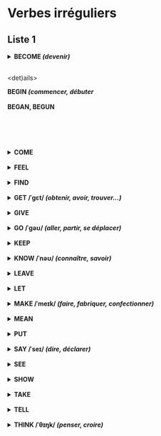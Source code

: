 # Verbes irréguliers

## Liste 1

<details>
<summary><strong>BECOME <i>(devenir)</i></strong></summary>
<br/>
  <strong>BECAME, BECOME</strong>
  <br/>
	<br/>
	<br/>
	<br/>
	<br/>
</details>

<br/>

<det)ails>
<summary><strong>BEGIN <i>(commencer, débuter</i></strong></summary>
<br/><strong>BEGAN, BEGUN</strong><br/>
	<br/>
	<br/>
	<br/>
	<br/>
</details>

<br/>

<details>
<summary><strong>COME</strong> <i></i></summary>
<br/><strong>CAME, COME</strong><br/>
	<br/>
	<br/>
	<br/>
	<br/>
</details>

<br/>

<details>
<summary><strong>FEEL</strong> <i></i></summary>
<br/><strong></strong><br/>
	<br/>
	<br/>
	<br/>
	<br/>
</details>
<br/>

<details>
<summary><strong>FIND</strong> <i></i></summary>
<br/><strong></strong><br/>
	<br/>
	<br/>
	<br/>
	<br/>
</details>
<br/>

<details>
<summary><strong>GET /ˈgɛt/ <i>(obtenir, avoir, trouver...)</i></strong></summary>
<br/><strong>GOT, GOT, GOT or gotten (US only)</strong><br/>
	<br/>I got a message: j'ai reçu un message
	<br/>I got a ticket: je me suis pris une contravention
	<br/>I'll get another cup: je vais chercher une autre tasse
	<br/>I'll get it done : je vais le faire faire
</details>
<br/>

<details>
<summary><strong>GIVE</strong> <i></i></summary>
<br/><strong></strong><br/>
	<br/>
	<br/>
	<br/>
	<br/>
</details>
<br/>

<details>
<summary><strong>GO /ˈgəʊ/ <i>(aller, partir, se déplacer)</i></strong></summary>
	<br/><strong>GO, WENT, GONE</strong><br/>
	<br/>I have to go : il faut que j'y aille.
	<br/>Can I have a go at it/give it a go? : je peux essayer?
	<br/>The car was going at full speed : la voiture roulait à pleine vitesse.
	<br/>The meeting went well : la réunion s'est bien passé.
</details>
<br/>

<details>
<summary><strong>KEEP</strong> <i></i></summary>
<br/><strong></strong><br/>
	<br/>
	<br/>
	<br/>
	<br/>
</details>
<br/>

<details>
<summary><strong>KNOW /ˈnəʊ/ <i>(connaître, savoir)</i></strong></summary>
<br/><strong>KNEW, KNOWN</strong><br/>
	<br/>as far as I know, for all I know : pour autant que je sache
	<br/>as you know : comme tu le sais
	<br/>let me know: tiens-moi au courant
	<br/>he know his stuff : il s'y connait
</details>
<br/>

<details>
<summary><strong>LEAVE</strong> <i></i></summary>
<br/><strong></strong><br/>
	<br/>
	<br/>
	<br/>
	<br/>
</details>
<br/>

<details>
<summary><strong>LET</strong> <i></i></summary>
<br/><strong></strong><br/>
	<br/>
	<br/>
	<br/>
	<br/>
</details>
<br/>

<details>
  <summary><strong>MAKE /ˈmeɪk/ <i>(faire, fabriquer, confectionner)</i></strong</strong></strong></summary>
<br/><strong>MADE, MADE /ˈmeɪd/</strong><br/>
	<br/>Make a decision : prendre une décision
	<br/>Don't make a fuss : ne fais pas tant d'histoires
	<br/>He makes $50.000 a year : il gagne...
	<br/>You won't make me eat that: hors de question que tu me fasses manger ça.
</details>
<br/>

<details>
<summary><strong>MEAN</strong> <i></i></summary>
<br/><strong></strong><br/>
	<br/>
	<br/>
	<br/>
	<br/>
</details>
<br/>

<details>
<summary><strong>PUT</strong> <i></i></summary>
<br/><strong></strong><br/>
	<br/>
	<br/>
	<br/>
	<br/>
</details>
<br/>

<details>
<summary><strong>SAY /ˈseɪ/ <i>(dire, déclarer)</i></strong></summary>
<br/><strong>SAY, SAID, SAID /ˈsɛd/</strong><br/>
	<br/>Take any number, say, eight : prenons n'importe quel nombre au hasard, par exemple huit.
	<br/>There were, say, fifteen people present : il y avait à peu près quinze personnes.
	<br/>Have no say in: ne pas avoir son mot à dire. 
</details>
<br/>

<details>
<summary><strong>SEE</strong> <i></i></summary>
<br/><strong></strong><br/>
	<br/>
	<br/>
	<br/>
	<br/>
</details>
<br/>

<details>
<summary><strong>SHOW</strong> <i></i></summary>
<br/><strong></strong><br/>
	<br/>
	<br/>
	<br/>
	<br/>
</details>
<br/>

<details>
<summary><strong>TAKE</strong> <i></i></summary>
<br/><strong></strong><br/>
	<br/>
	<br/>
	<br/>
	<br/>
</details>
<br/>

<details>
<summary><strong>TELL</strong> <i></i></summary>
<br/><strong></strong><br/>
	<br/>
	<br/>
	<br/>
	<br/>
</details>
<br/>

<details>
<summary><strong>THINK /ˈθɪŋk/ <i>(penser, croire)</i></strong></summary>
<br/><strong>THOUGHT, THOUGHT</strong>
	<br/>
	<br/>I'm thinking of going: je pense aller
	<br/>Don't even think about it : n'y pense même pas !
  <br/>
</details>
